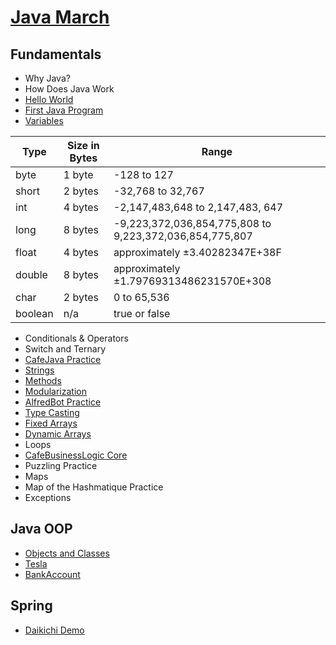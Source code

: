 # [Java March](https://www.tylermaxwell.co/java_march/)

## Fundamentals


- Why Java?
- How Does Java Work
- [Hello World](./demos/fundamentals/helloworld/Main.java)
- [First Java Program](./demos/fundamentals/firstjavaprogram/README.md)
- [Variables](./demos/fundamentals/variables/Variables.java)

|Type|	Size in Bytes|	Range|
|----|---------------|-------|
|byte|	1 byte|	-128 to 127|
|short|	2 bytes|-32,768 to 32,767|
|int|	4 bytes|-2,147,483,648 to 2,147,483, 647|
|long|	8 bytes|-9,223,372,036,854,775,808 to 9,223,372,036,854,775,807|
|float|	4 bytes|approximately ±3.40282347E+38F|
|double|8 bytes|approximately ±1.79769313486231570E+308|
|char|	2 bytes|0 to 65,536|
|boolean|	n/a|true or false|

- Conditionals & Operators
- Switch and Ternary
- [CafeJava Practice](./demos/fundamentals/cafejava/README.md)
- [Strings](./demos/fundamentals/strings/Strings.java)
- [Methods](./demos/fundamentals/methods/README.md)
- [Modularization](./demos/fundamentals/modularization/README.md)
- [AlfredBot Practice](./demos/fundamentals/alfredbot/README.md)
- [Type Casting](./demos/fundamentals/typecasting/TypeCasting.java)
- [Fixed Arrays](./demos/fundamentals/fixedarrays/FixedArrays.java)
- [Dynamic Arrays](./demos/fundamentals/dynamicarrays/DynamicArrays.java)
- Loops
- [CafeBusinessLogic Core](./demos/fundamentals/cafebusinesslogic/README.md)
- Puzzling Practice
- Maps
- Map of the Hashmatique Practice
- Exceptions

## Java OOP

- [Objects and Classes](./demos/oop/objectsclasses/README.md)
- [Tesla](./demos/oop/tesla/README.md)
- [BankAccount](./demos/oop/bankaccount/README.md)

## Spring

- [Daikichi Demo](./demos/spring/daikichi/README.md)